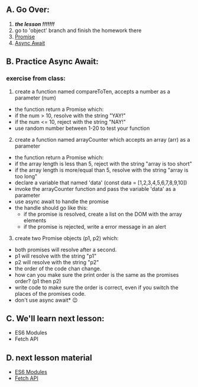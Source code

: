 ## A. Go Over:

1. ***the lesson !!!!!!!***
2. go to 'object' branch and finish the homework there
3. [Promise](https://www.youtube.com/watch?v=DHvZLI7Db8E)
4. [Async Await](https://www.youtube.com/watch?v=V_Kr9OSfDeU)

## B. Practice Async Await:
### exercise from class:  
  1. create a function named compareToTen, accepts a number as a parameter (num)
   * the function return a Promise which:
   * if the num > 10, resolve with the string "YAY!"
   * if the num <= 10, reject with the string "NAY!"
   * use random number between 1-20 to test your function

  2. create a function named arrayCounter which accepts an array (arr) as a parameter
   * the function return a Promise which:
   * if the array length is less than 5, reject with the string "array is too short"
   * if the array length is more/equal than 5, resolve with the string "array is too long"
   * declare a variable that named 'data' (const data = [1,2,3,4,5,6,7,8,9,10])
   * invoke the arrayCounter function and pass the variable 'data' as a parameter
   * use async await to handle the promise
   * the handle should go like this:
       * if the promise is resolved, create a list on the DOM with the array elements
       * if the promise is rejected, write a error message in an alert 

  3. create two Promise objects (p1, p2) which:
   * both promises will resolve after a second.
   * p1 will resolve with the string "p1"
   * p2 will resolve with the string "p2"
   * the order of the code chan change.
   * how can you make sure the print order is the same as the promises order? (p1 then p2)
   * write code to make sure the order is correct, even if you switch the places of the promises code.
   * don't use async await* 😉

## C. We'll learn next lesson:
* ES6 Modules
* Fetch API

## D. next lesson material
* [ES6 Modules](https://www.youtube.com/watch?v=cRHQNNcYf6s)
* [Fetch API](https://www.youtube.com/watch?v=cuEtnrL9-H0)
